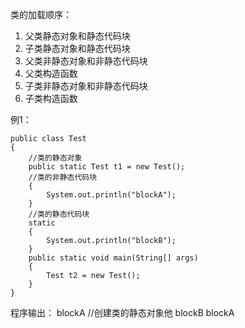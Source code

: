 类的加载顺序：
1. 父类静态对象和静态代码块
2. 子类静态对象和静态代码块
3. 父类非静态对象和非静态代码块
4. 父类构造函数
5. 子类非静态对象和非静态代码块
6. 子类构造函数

例1：

```
public class Test
{
    //类的静态对象
    public static Test t1 = new Test();
    //类的非静态代码块
    {
        System.out.println("blockA");
    }
    //类的静态代码块
    static
    {
        System.out.println("blockB");
    }
    public static void main(String[] args)
    {
        Test t2 = new Test();
    }
}
```

程序输出：
blockA		//创建类的静态对象他
blockB
blockA	
